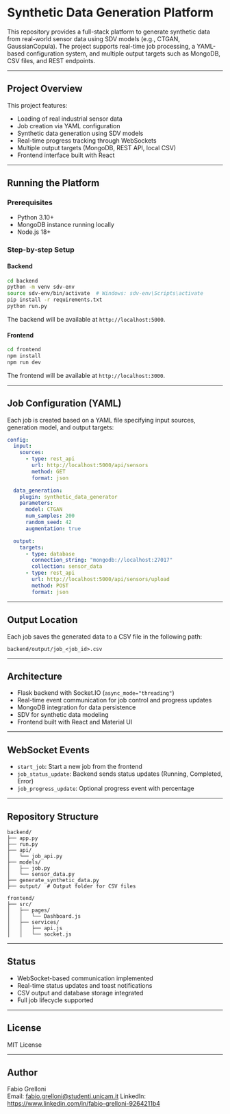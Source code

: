 # Synthetic Data Generation Platform

This repository provides a full-stack platform to generate synthetic data from real-world sensor data using SDV models (e.g., CTGAN, GaussianCopula). The project supports real-time job processing, a YAML-based configuration system, and multiple output targets such as MongoDB, CSV files, and REST endpoints.

---

## Project Overview

This project features:
- Loading of real industrial sensor data
- Job creation via YAML configuration
- Synthetic data generation using SDV models
- Real-time progress tracking through WebSockets
- Multiple output targets (MongoDB, REST API, local CSV)
- Frontend interface built with React

---

## Running the Platform

### Prerequisites
- Python 3.10+
- MongoDB instance running locally
- Node.js 18+

### Step-by-step Setup

#### Backend
```bash
cd backend
python -m venv sdv-env
source sdv-env/bin/activate  # Windows: sdv-env\Scripts\activate
pip install -r requirements.txt
python run.py
```
The backend will be available at `http://localhost:5000`.

#### Frontend
```bash
cd frontend
npm install
npm run dev
```
The frontend will be available at `http://localhost:3000`.

---

## Job Configuration (YAML)

Each job is created based on a YAML file specifying input sources, generation model, and output targets:

```yaml
config:
  input:
    sources:
      - type: rest_api
        url: http://localhost:5000/api/sensors
        method: GET
        format: json

  data_generation:
    plugin: synthetic_data_generator
    parameters:
      model: CTGAN
      num_samples: 200
      random_seed: 42
      augmentation: true

  output:
    targets:
      - type: database
        connection_string: "mongodb://localhost:27017"
        collection: sensor_data
      - type: rest_api
        url: http://localhost:5000/api/sensors/upload
        method: POST
        format: json
```

---

## Output Location

Each job saves the generated data to a CSV file in the following path:
```
backend/output/job_<job_id>.csv
```

---

## Architecture

- Flask backend with Socket.IO (`async_mode="threading"`)
- Real-time event communication for job control and progress updates
- MongoDB integration for data persistence
- SDV for synthetic data modeling
- Frontend built with React and Material UI

---

## WebSocket Events

- `start_job`: Start a new job from the frontend
- `job_status_update`: Backend sends status updates (Running, Completed, Error)
- `job_progress_update`: Optional progress event with percentage

---

## Repository Structure
```
backend/
├── app.py
├── run.py
├── api/
│   └── job_api.py
├── models/
│   ├── job.py
│   └── sensor_data.py
├── generate_synthetic_data.py
├── output/  # Output folder for CSV files

frontend/
├── src/
│   ├── pages/
│   │   └── Dashboard.js
│   ├── services/
│   │   ├── api.js
│   │   └── socket.js
```

---

## Status
- WebSocket-based communication implemented
- Real-time status updates and toast notifications
- CSV output and database storage integrated
- Full job lifecycle supported

---

## License
MIT License

---

## Author
Fabio Grelloni  
Email: fabio.grelloni@studenti.unicam.it
LinkedIn: https://www.linkedin.com/in/fabio-grelloni-9264211b4


